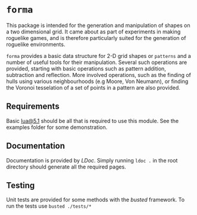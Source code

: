 `forma`
=======

This package is intended for the generation and manipulation of shapes on a two
dimensional grid. It came about as part of experiments in making roguelike
games, and is therefore particularly suited for the generation of roguelike
environments.

`forma` provides a basic data structure for 2-D grid shapes or `patterns` and a
number of useful tools for their manipulation. Several such operations are
provided, starting with basic operations such as pattern addition, subtraction
and reflection. More involved operations, such as the finding of hulls using
various neighbourhoods (e.g Moore, Von Neumann), or finding the Voronoi
tesselation of a set of points in a pattern are also provided.

Requirements
------------

Basic lua@5.1 should be all that is required to use this module.
See the examples folder for some demonstration.

Documentation
-------------

Documentation is provided by *LDoc*. Simply running ```ldoc .``` in the root directory
should generate all the required pages.

Testing
-------

Unit tests are provided for some methods with the *busted* framework. To run the
tests use ``` busted ./tests/* ```
